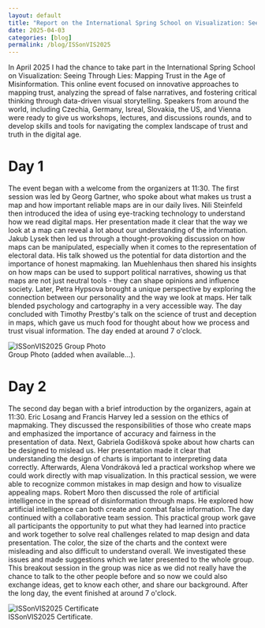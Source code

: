 ```yaml
---
layout: default
title: "Report on the International Spring School on Visualization: Seeing Through Lies: Mapping Trust in the Age of Misinformation"
date: 2025-04-03
categories: [blog]
permalink: /blog/ISSonVIS2025
---
```


In April 2025 I had the chance to take part in the International Spring School on Visualization: Seeing Through Lies: Mapping Trust in the Age of Misinformation. This online event focused on innovative approaches to mapping trust, analyzing the spread of false narratives, and fostering critical thinking through data-driven visual storytelling. Speakers from around the world, including Czechia, Germany, Isreal, Slovakia, the US, and Vienna were ready to give us workshops, lectures, and discussions rounds, and to develop skills and tools for navigating the complex landscape of trust and truth in the digital age.

# Day 1
The event began with a welcome from the organizers at 11:30. The first session was led by Georg Gartner, who spoke about what makes us trust a map and how important reliable maps are in our daily lives. Nili Steinfeld then introduced the idea of using eye-tracking technology to understand how we read digital maps. Her presentation made it clear that the way we look at a map can reveal a lot about our understanding of the information. Jakub Lysek then led us through a thought-provoking discussion on how maps can be manipulated, especially when it comes to the representation of electoral data. His talk showed us the potential for data distortion and the importance of honest mapmaking. Ian Muehlenhaus then shared his insights on how maps can be used to support political narratives, showing us that maps are not just neutral tools - they can shape opinions and influence society. Later, Petra Hypsova brought a unique perspective by exploring the connection between our personality and the way we look at maps. Her talk blended psychology and cartography in a very accessible way. The day concluded with Timothy Prestby's talk on the science of trust and deception in maps, which gave us much food for thought about how we process and trust visual information. The day ended at around 7 o'clock.

<div class="blog-image">
  <img src="{{ '/assets/images/blogs/ISSonVIS2025_groupPhoto.png' | relative_url }}" alt="ISSonVIS2025 Group Photo">
  <figcaption>Group Photo (added when available...).</figcaption>
</div>

# Day 2
The second day began with a brief introduction by the organizers, again at 11:30. Eric Losang and Francis Harvey led a session on the ethics of mapmaking. They discussed the responsibilities of those who create maps and emphasized the importance of accuracy and fairness in the presentation of data. Next, Gabriela Godišková spoke about how charts can be designed to mislead us. Her presentation made it clear that understanding the design of charts is important to interpreting data correctly. Afterwards, Alena Vondráková led a practical workshop where we could work directly with map visualization. In this practical session, we were able to recognize common mistakes in map design and how to visualize appealing maps. Robert Moro then discussed the role of artificial intelligence in the spread of disinformation through maps. He explored how artificial intelligence can both create and combat false information. The day continued with a collaborative team session. This practical group work gave all participants the opportunity to put what they had learned into practice and work together to solve real challenges related to map design and data presentation. The color, the size of the charts and the context were misleading and also difficult to understand overall. We investigated these issues and made suggestions which we later presented to the whole group. This breakout session in the group was nice as we did not really have the chance to talk to the other people before and so now we could also exchange ideas, get to know each other, and share our background. After the long day, the event finished at around 7 o'clock.

<div class="blog-image">
  <img src="{{ '/assets/images/blogs/ISSonVIS2025.png' | relative_url }}" alt="ISSonVIS2025 Certificate">
  <figcaption>ISSonVIS2025 Certificate.</figcaption>
</div>